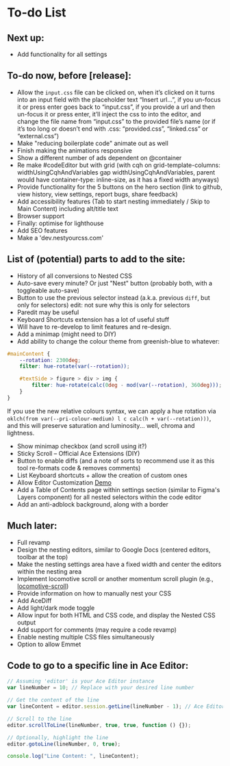 # To-do List

## Next up:
- Add functionality for all settings

## To-do now, before [release]:
- Allow the `input.css` file can be clicked on, when it’s clicked on it turns into an input field with the placeholder text “Insert url...”, if you un-focus it or press enter goes back to “input.css”, if you provide a url and then un-focus it or press enter, it’ll inject the css to into the editor, and change the file name from “input.css” to the provided file’s name (or if it’s too long or doesn’t end with .css: “provided.css”, “linked.css” or “external.css”)
- Make "reducing boilerplate code" animate out as well
- Finish making the animations responsive
- Show a different number of ads dependent on @container
- Re make #codeEditor but with grid (with cqh on grid-template-columns: widthUsingCqhAndVariables gap widthUsingCqhAndVariables, parent would have container-type: inline-size, as it has a fixed width anyways)
- Provide functionality for the 5 buttons on the hero section (link to github, view history, view settings, report bugs, share feedback)
- Add accessibility features (Tab to start nesting immediately / Skip to Main Content) including alt/title text
- Browser support
- Finally: optimise for lighthouse
- Add SEO features
- Make a 'dev.nestyourcss.com'

## List of (potential) parts to add to the site:
- History of all conversions to Nested CSS
- Auto-save every minute? Or just "Nest" button (probably both, with a toggleable auto-save)
- Button to use the previous selector instead (a.k.a. previous `diff`, but only for selectors) edit: not sure why this is only for selectors
- Paredit may be useful
- Keyboard Shortcuts extension has a lot of useful stuff
- Will have to re-develop to limit features and re-design.
- Add a minimap (might need to DIY)
- Add ability to change the colour theme from greenish-blue to whatever:
```css
#mainContent {
    --rotation: 2300deg;
    filter: hue-rotate(var(--rotation));

    #textSide > figure > div > img {
        filter: hue-rotate(calc(0deg - mod(var(--rotation), 360deg)));
    }
}
```
If you use the new relative colours syntax, we can apply a hue rotation via `oklch(from var(--pri-colour-medium) l c calc(h + var(--rotation)))`, and this will preserve saturation and luminosity... well, chroma and lightness.
- Show minimap checkbox (and scroll using it?)
- Sticky Scroll – Official Ace Extensions (DIY)
- Button to enable diffs (and a note of sorts to recommend use it as this tool re-formats code & removes comments)
- List Keyboard shortcuts + allow the creation of custom ones
- Allow Editor Customization [Demo](https://ace.c9.io/demo/keyboard_shortcuts.html)
- Add a Table of Contents page within settings section (similar to Figma's Layers component) for all nested selectors within the code editor
- Add an anti-adblock background, along with a border

## Much later:
- Full revamp
- Design the nesting editors, similar to Google Docs (centered editors, toolbar at the top)
- Make the nesting settings area have a fixed width and center the editors within the nesting area
- Implement locomotive scroll or another momentum scroll plugin (e.g., [locomotive-scroll](https://github.com/locomotivemtl/locomotive-scroll))
- Provide information on how to manually nest your CSS
- Add AceDiff
- Add light/dark mode toggle
- Allow input for both HTML and CSS code, and display the Nested CSS output
- Add support for comments (may require a code revamp)
- Enable nesting multiple CSS files simultaneously
- Option to allow Emmet

## Code to go to a specific line in Ace Editor:

```javascript
// Assuming 'editor' is your Ace Editor instance
var lineNumber = 10; // Replace with your desired line number

// Get the content of the line
var lineContent = editor.session.getLine(lineNumber - 1); // Ace Editor uses 0-based index

// Scroll to the line
editor.scrollToLine(lineNumber, true, true, function () {});

// Optionally, highlight the line
editor.gotoLine(lineNumber, 0, true);

console.log("Line Content: ", lineContent);
```